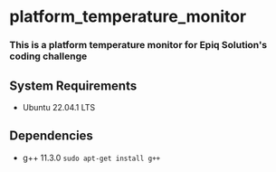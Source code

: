# platform_temperature_monitor

### This is a platform temperature monitor for Epiq Solution's coding challenge


## System Requirements
* Ubuntu 22.04.1 LTS

## Dependencies
* g++ 11.3.0 ``` sudo apt-get install g++ ```